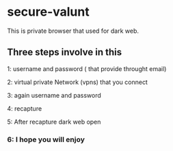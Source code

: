 # secure-valunt 
This is private browser that used for dark web.

## Three steps involve in this

1: username and password ( that provide throught email)

2: virtual private Network (vpns) that you connect

3: again username and password

4: recapture

5: After recapture dark web open 

### 6: I hope you will enjoy
